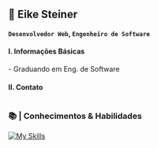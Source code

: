 ## 🚀  Eike Steiner

**`Desenvolvedor Web`, `Engenheiro de Software`**

#### I. Informações Básicas

<p>- Graduando em Eng. de Software</p>

#### II. Contato

#




### 📚 | Conhecimentos & Habilidades

[![My Skills](https://skillicons.dev/icons?i=html,css)](https://skillicons.dev)

#

<!--
**eikesteiner/eikesteiner** is a ✨ _special_ ✨ repository because its `README.md` (this file) appears on your GitHub profile.

Here are some ideas to get you started:

- 🔭 I’m currently working on ...
- 🌱 I’m currently learning ...
- 👯 I’m looking to collaborate on ...
- 🤔 I’m looking for help with ...
- 💬 Ask me about ...
- 📫 How to reach me: ...
- 😄 Pronouns: ...
- ⚡ Fun fact: ...
-->
